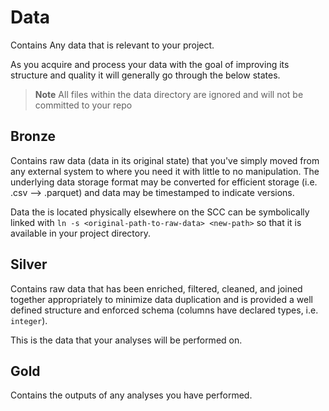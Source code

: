# Data

Contains Any data that is relevant to your project.

As you acquire and process your data with the goal of improving its structure and quality it will generally go through the below states.

> **Note**
> All files within the data directory are ignored and will not be committed to your repo

## Bronze

Contains raw data (data in its original state) that you've simply moved from any external system to where you need it with little to no manipulation. The underlying data storage format may be converted for efficient storage (i.e. .csv --> .parquet) and data may be timestamped to indicate versions.

Data the is located physically elsewhere on the SCC can be symbolically linked with `ln -s <original-path-to-raw-data> <new-path>` so that it is available in your project directory.

## Silver

Contains raw data that has been enriched, filtered, cleaned, and joined together appropriately to minimize data duplication and is provided a well defined structure and enforced schema (columns have declared types, i.e. `integer`).

This is the data that your analyses will be performed on.

## Gold

Contains the outputs of any analyses you have performed.
